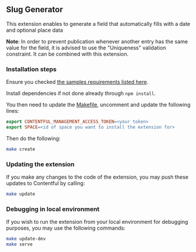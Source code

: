Slug Generator
--------------

This extension enables to generate a field that automatically fills with a date and optional place data

**Note**: In order to prevent publication whenever another entry has the same
value for the field, it is advised to use the "Uniqueness" validation constraint.
It can be combined with this extension.

### Installation steps

Ensure you checked [the samples requirements listed here](../README.md).

Install dependencies if not done already through `npm install`.

You then need to update the [Makefile](./Makefile), uncomment and update the
following lines:
```Makefile
export CONTENTFUL_MANAGEMENT_ACCESS_TOKEN=<your token>
export SPACE=<id of space you want to install the extension for>
```

Then do the following:
```bash
make create
```

### Updating the extension
If you make any changes to the code of the extension, you may push these updates
to Contentful by calling:
```bash
make update
```

### Debugging in local environment
If you wish to run the extension from your local environment for debugging
purposes, you may use the following commands:
```bash
make update-dev
make serve
```
